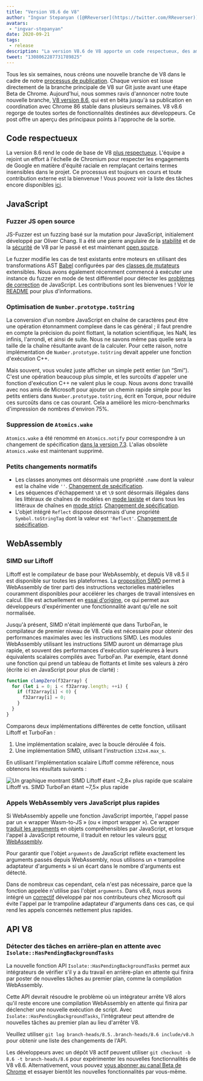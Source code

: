 ```yaml
---
title: "Version V8.6 de V8"
author: "Ingvar Stepanyan ([@RReverser](https://twitter.com/RReverser)), un testeur de fuzzing pour clavier"
avatars:
 - "ingvar-stepanyan"
date: 2020-09-21
tags:
 - release
description: "La version V8.6 de V8 apporte un code respectueux, des améliorations de performance et des changements normatifs."
tweet: "1308062287731789825"
---
```

Tous les six semaines, nous créons une nouvelle branche de V8 dans le cadre de notre [processus de publication](https://v8.dev/docs/release-process). Chaque version est issue directement de la branche principale de V8 sur Git juste avant une étape Beta de Chrome. Aujourd'hui, nous sommes ravis d'annoncer notre toute nouvelle branche, [V8 version 8.6](https://chromium.googlesource.com/v8/v8.git/+log/branch-heads/8.6), qui est en bêta jusqu'à sa publication en coordination avec Chrome 86 stable dans plusieurs semaines. V8 v8.6 regorge de toutes sortes de fonctionnalités destinées aux développeurs. Ce post offre un aperçu des principaux points à l'approche de la sortie.

<!--truncate-->
## Code respectueux

La version 8.6 rend le code de base de V8 [plus respectueux](https://v8.dev/docs/respectful-code). L'équipe a rejoint un effort à l'échelle de Chromium pour respecter les engagements de Google en matière d'équité raciale en remplaçant certains termes insensibles dans le projet. Ce processus est toujours en cours et toute contribution externe est la bienvenue ! Vous pouvez voir la liste des tâches encore disponibles [ici](https://docs.google.com/document/d/1rK7NQK64c53-qbEG-N5xz7uY_QUVI45sUxinbyikCYM/edit).

## JavaScript

### Fuzzer JS open source

JS-Fuzzer est un fuzzing basé sur la mutation pour JavaScript, initialement développé par Oliver Chang. Il a été une pierre angulaire de la [stabilité](https://bugs.chromium.org/p/chromium/issues/list?q=ochang_js_fuzzer%20label%3AStability-Crash%20label%3AClusterfuzz%20-status%3AWontFix%20-status%3ADuplicate&can=1) et de la [sécurité](https://bugs.chromium.org/p/chromium/issues/list?q=ochang_js_fuzzer%20label%3ASecurity%20label%3AClusterfuzz%20-status%3AWontFix%20-status%3ADuplicate&can=1) de V8 par le passé et est maintenant [open source](https://chromium-review.googlesource.com/c/v8/v8/+/2320330).

Le fuzzer modifie les cas de test existants entre moteurs en utilisant des transformations AST [Babel](https://babeljs.io/) configurées par des [classes de mutateurs](https://chromium.googlesource.com/v8/v8/+/320d98709f/tools/clusterfuzz/js_fuzzer/mutators/) extensibles. Nous avons également récemment commencé à exécuter une instance du fuzzer en mode de test différentiel pour détecter les [problèmes de correction](https://bugs.chromium.org/p/chromium/issues/list?q=blocking%3A1050674%20-status%3ADuplicate&can=1) de JavaScript. Les contributions sont les bienvenues ! Voir le [README](https://chromium.googlesource.com/v8/v8/+/master/tools/clusterfuzz/js_fuzzer/README.md) pour plus d'informations.

### Optimisation de `Number.prototype.toString`

La conversion d'un nombre JavaScript en chaîne de caractères peut être une opération étonnamment complexe dans le cas général ; il faut prendre en compte la précision du point flottant, la notation scientifique, les NaN, les infinis, l'arrondi, et ainsi de suite. Nous ne savons même pas quelle sera la taille de la chaîne résultante avant de la calculer. Pour cette raison, notre implémentation de `Number.prototype.toString` devait appeler une fonction d'exécution C++.

Mais souvent, vous voulez juste afficher un simple petit entier (un “Smi”). C'est une opération beaucoup plus simple, et les surcoûts d'appeler une fonction d'exécution C++ ne valent plus le coup. Nous avons donc travaillé avec nos amis de Microsoft pour ajouter un chemin rapide simple pour les petits entiers dans `Number.prototype.toString`, écrit en Torque, pour réduire ces surcoûts dans ce cas courant. Cela a amélioré les micro-benchmarks d'impression de nombres d'environ 75%.

### Suppression de `Atomics.wake`

`Atomics.wake` a été renommé en `Atomics.notify` pour correspondre à un changement de spécification [dans la version 7.3](https://v8.dev/blog/v8-release-73#atomics.notify). L'alias obsolète `Atomics.wake` est maintenant supprimé.

### Petits changements normatifs

- Les classes anonymes ont désormais une propriété `.name` dont la valeur est la chaîne vide `''`. [Changement de spécification](https://github.com/tc39/ecma262/pull/1490).
- Les séquences d'échappement `\8` et `\9` sont désormais illégales dans les littéraux de chaînes de modèles en [mode laxiste](https://developer.mozilla.org/en-US/docs/Glossary/Sloppy_mode) et dans tous les littéraux de chaînes en [mode strict](https://developer.mozilla.org/en-US/docs/Web/JavaScript/Reference/Strict_mode). [Changement de spécification](https://github.com/tc39/ecma262/pull/2054).
- L'objet intégré `Reflect` dispose désormais d'une propriété `Symbol.toStringTag` dont la valeur est `'Reflect'`. [Changement de spécification](https://github.com/tc39/ecma262/pull/2057).

## WebAssembly

### SIMD sur Liftoff

Liftoff est le compilateur de base pour WebAssembly, et depuis V8 v8.5 il est disponible sur toutes les plateformes. La [proposition SIMD](https://v8.dev/features/simd) permet à WebAssembly de tirer parti des instructions vectorielles matérielles couramment disponibles pour accélérer les charges de travail intensives en calcul. Elle est actuellement en [essai d'origine](https://v8.dev/blog/v8-release-84#simd-origin-trial), ce qui permet aux développeurs d'expérimenter une fonctionnalité avant qu'elle ne soit normalisée.

Jusqu'à présent, SIMD n'était implémenté que dans TurboFan, le compilateur de premier niveau de V8. Cela est nécessaire pour obtenir des performances maximales avec les instructions SIMD. Les modules WebAssembly utilisant les instructions SIMD auront un démarrage plus rapide, et souvent des performances d'exécution supérieures à leurs équivalents scalaires compilés avec TurboFan. Par exemple, étant donné une fonction qui prend un tableau de flottants et limite ses valeurs à zéro (écrite ici en JavaScript pour plus de clarté) :

```js
function clampZero(f32array) {
  for (let i = 0; i < f32array.length; ++i) {
    if (f32array[i] < 0) {
      f32array[i] = 0;
    }
  }
}
```

Comparons deux implémentations différentes de cette fonction, utilisant Liftoff et TurboFan :

1. Une implémentation scalaire, avec la boucle déroulée 4 fois.
2. Une implémentation SIMD, utilisant l'instruction `i32x4.max_s`.

En utilisant l'implémentation scalaire Liftoff comme référence, nous obtenons les résultats suivants :

![Un graphique montrant SIMD Liftoff étant ~2,8× plus rapide que scalaire Liftoff vs. SIMD TurboFan étant ~7,5× plus rapide](/_img/v8-release-86/simd.svg)

### Appels WebAssembly vers JavaScript plus rapides

Si WebAssembly appelle une fonction JavaScript importée, l'appel passe par un « wrapper Wasm-to-JS » (ou « import wrapper »). Ce wrapper [traduit les arguments](https://webassembly.github.io/spec/js-api/index.html#tojsvalue) en objets compréhensibles par JavaScript, et lorsque l'appel à JavaScript retourne, il traduit en retour les valeurs [pour WebAssembly](https://webassembly.github.io/spec/js-api/index.html#towebassemblyvalue).

Pour garantir que l'objet `arguments` de JavaScript reflète exactement les arguments passés depuis WebAssembly, nous utilisons un « trampoline adaptateur d'arguments » si un écart dans le nombre d'arguments est détecté.

Dans de nombreux cas cependant, cela n'est pas nécessaire, parce que la fonction appelée n'utilise pas l'objet `arguments`. Dans v8.6, nous avons intégré un [correctif](https://crrev.com/c/2317061) développé par nos contributeurs chez Microsoft qui évite l'appel par le trampoline adaptateur d'arguments dans ces cas, ce qui rend les appels concernés nettement plus rapides.

## API V8

### Détecter des tâches en arrière-plan en attente avec `Isolate::HasPendingBackgroundTasks`

La nouvelle fonction API `Isolate::HasPendingBackgroundTasks` permet aux intégrateurs de vérifier s'il y a du travail en arrière-plan en attente qui finira par poster de nouvelles tâches au premier plan, comme la compilation WebAssembly.

Cette API devrait résoudre le problème où un intégrateur arrête V8 alors qu'il reste encore une compilation WebAssembly en attente qui finira par déclencher une nouvelle exécution de script. Avec `Isolate::HasPendingBackgroundTasks`, l'intégrateur peut attendre de nouvelles tâches au premier plan au lieu d'arrêter V8.

Veuillez utiliser `git log branch-heads/8.5..branch-heads/8.6 include/v8.h` pour obtenir une liste des changements de l'API.

Les développeurs avec un dépôt V8 actif peuvent utiliser `git checkout -b 8.6 -t branch-heads/8.6` pour expérimenter les nouvelles fonctionnalités de V8 v8.6. Alternativement, vous pouvez [vous abonner au canal Beta de Chrome](https://www.google.com/chrome/browser/beta.html) et essayer bientôt les nouvelles fonctionnalités par vous-même.
